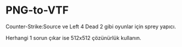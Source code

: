 # PNG-to-VTF
Counter-Strike:Source ve Left 4 Dead 2 gibi oyunlar için sprey yapıcı.

Herhangi 1 sorun çıkar ise 512x512 çözünürlük kullanın.
